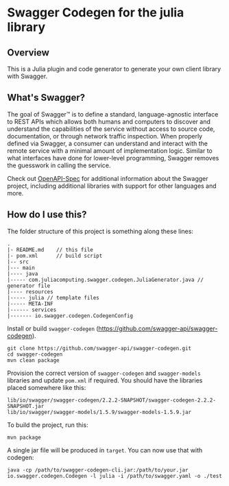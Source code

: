 # Swagger Codegen for the julia library

## Overview
This is a Julia plugin and code generator to generate your own client library with Swagger.

## What's Swagger?
The goal of Swagger™ is to define a standard, language-agnostic interface to REST APIs which allows both humans and computers to discover and understand the capabilities of the service without access to source code, documentation, or through network traffic inspection. When properly defined via Swagger, a consumer can understand and interact with the remote service with a minimal amount of implementation logic. Similar to what interfaces have done for lower-level programming, Swagger removes the guesswork in calling the service.


Check out [OpenAPI-Spec](https://github.com/OAI/OpenAPI-Specification) for additional information about the Swagger project, including additional libraries with support for other languages and more. 

## How do I use this?
The folder structure of this project is something along these lines:

```
.
|- README.md    // this file
|- pom.xml      // build script
|-- src
|--- main
|---- java
|----- com.juliacomputing.swagger.codegen.JuliaGenerator.java // generator file
|---- resources
|----- julia // template files
|----- META-INF
|------ services
|------- io.swagger.codegen.CodegenConfig
```

Install or build `swagger-codegen` (https://github.com/swagger-api/swagger-codegen).

```
git clone https://github.com/swagger-api/swagger-codegen.git
cd swagger-codegen
mvn clean package
```

Provision the correct version of `swagger-codegen` and `swagger-models` libraries and update `pom.xml` if required.
You should have the libraries placed somewhere like this:

```
lib/io/swagger/swagger-codegen/2.2.2-SNAPSHOT/swagger-codegen-2.2.2-SNAPSHOT.jar
lib/io/swagger/swagger-models/1.5.9/swagger-models-1.5.9.jar
```

To build the project, run this:

```
mvn package
```

A single jar file will be produced in `target`.  You can now use that with codegen:

```
java -cp /path/to/swagger-codegen-cli.jar:/path/to/your.jar io.swagger.codegen.Codegen -l julia -i /path/to/swagger.yaml -o ./test
```
